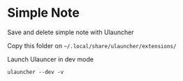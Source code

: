 # Simple Note

Save and delete simple note with Ulauncher

Copy this folder on `~/.local/share/ulauncher/extensions/`

Launch Ulauncer in dev mode 

`ulauncher --dev -v`